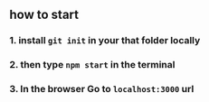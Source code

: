 ## how to start

### 1. install `git init` in your that folder locally
### 2. then type `npm start` in the terminal
### 3. In the browser Go to `localhost:3000` url

